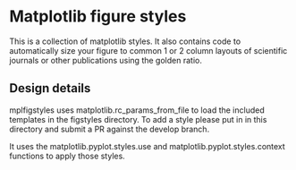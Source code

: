 # Matplotlib figure styles #
This is a collection of matplotlib styles. It also contains code to
automatically size your figure to common 1 or 2 column layouts of
scientific journals or other publications using the golden ratio.

## Design details ##
mplfigstyles uses matplotlib.rc_params_from_file to load the included
templates in the figstyles directory. To add a style please put in in
this directory and submit a PR against the develop branch.

It uses the matplotlib.pyplot.styles.use and
matplotlib.pyplot.styles.context functions to apply those styles.

